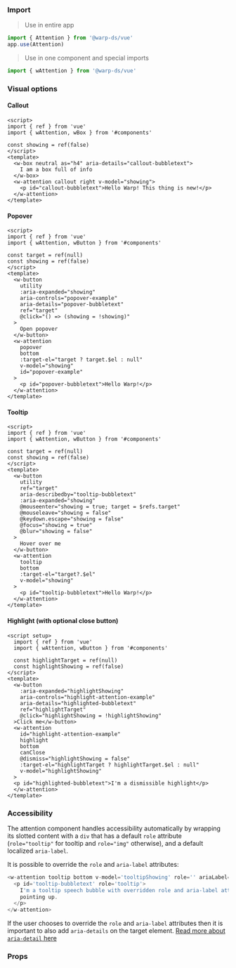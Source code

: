 ### Import

> Use in entire app

```js
import { Attention } from '@warp-ds/vue'
app.use(Attention)
```

> Use in one component and special imports

```js
import { wAttention } from '@warp-ds/vue'
```

### Visual options

#### Callout

```vue
<script>
import { ref } from 'vue'
import { wAttention, wBox } from '#components'

const showing = ref(false)
</script>
<template>
  <w-box neutral as="h4" aria-details="callout-bubbletext">
    I am a box full of info
  </w-box>
  <w-attention callout right v-model="showing">
    <p id="callout-bubbletext">Hello Warp! This thing is new!</p>
  </w-attention>
</template>
```

#### Popover

```vue
<script>
import { ref } from 'vue'
import { wAttention, wButton } from '#components'

const target = ref(null)
const showing = ref(false)
</script>
<template>
  <w-button
    utility
    :aria-expanded="showing"
    aria-controls="popover-example"
    aria-details="popover-bubbletext"
    ref="target"
    @click="() => (showing = !showing)"
  >
    Open popover
  </w-button>
  <w-attention
    popover
    bottom
    :target-el="target ? target.$el : null"
    v-model="showing"
    id="popover-example"
  >
    <p id="popover-bubbletext">Hello Warp!</p>
  </w-attention>
</template>
```

#### Tooltip

```vue
<script>
import { ref } from 'vue'
import { wAttention, wButton } from '#components'

const target = ref(null)
const showing = ref(false)
</script>
<template>
  <w-button
    utility
    ref="target"
    aria-describedby="tooltip-bubbletext"
    :aria-expanded="showing"
    @mouseenter="showing = true; target = $refs.target"
    @mouseleave="showing = false"
    @keydown.escape="showing = false"
    @focus="showing = true"
    @blur="showing = false"
  >
    Hover over me
  </w-button>
  <w-attention
    tooltip
    bottom
    :target-el="target?.$el"
    v-model="showing"
  >
    <p id="tooltip-bubbletext">Hello Warp!</p>
  </w-attention>
</template>
```

#### Highlight (with optional close button)

```vue
<script setup>
  import { ref } from 'vue'
  import { wAttention, wButton } from '#components'

  const highlightTarget = ref(null)
  const highlightShowing = ref(false)
</script>
<template>
  <w-button
    :aria-expanded="highlightShowing"
    aria-controls="highlight-attention-example"
    aria-details="highlighted-bubbletext"
    ref="highlightTarget"
    @click="highlightShowing = !highlightShowing"
  >Click me</w-button>
  <w-attention
    id="highlight-attention-example"
    highlight
    bottom
    canClose
    @dismiss="highlightShowing = false"
    :target-el="highlightTarget ? highlightTarget.$el : null"
    v-model="highlightShowing"
  >
  <p id="highlighted-bubbletext">I'm a dismissible highlight</p>
  </w-attention>
</template>
```

### Accessibility

The attention component handles accessibility automatically by wrapping its slotted content with a `div` that has a default `role` attribute (`role="tooltip"` for tooltip and `role="img"` otherwise), and a default localized `aria-label`.

It is possible to override the `role` and `aria-label` attributes:

```js
<w-attention tooltip bottom v-model='tooltipShowing' role='' ariaLabel=''>
  <p id='tooltip-bubbletext' role='tooltip'>
    I'm a tooltip speech bubble with overridden role and aria-label attributes
    pointing up.
  </p>
</w-attention>
```

If the user chooses to override the `role` and `aria-label` attributes then it is important to also add `aria-details` on the target element. <a target="_blank" href="https://developer.mozilla.org/en-US/docs/Web/Accessibility/ARIA/Attributes/aria-details">Read more about `aria-detail` here</a>

### Props

<api-table type="vue" component="Attention" />
